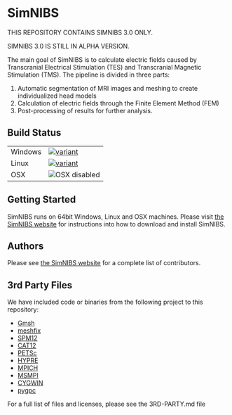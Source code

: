 # SimNIBS

THIS REPOSITORY CONTAINS SIMNIBS 3.0 ONLY.

SIMNIBS 3.0 IS STILL IN ALPHA VERSION.

The main goal of SimNIBS is to calculate electric fields caused by Transcranial Electrical Stimulation (TES) and Transcranial Magnetic Stimulation (TMS).
The pipeline is divided in three parts:
1. Automatic segmentation of MRI images and meshing to create individualized head models
2. Calculation of electric fields through the Finite Element Method (FEM)
3. Post-processing of results for further analysis.

## Build Status
<table>
  <tr>
  <td>Windows</td>
    <td>
    <a href="https://dev.azure.com/simnibs/simnibs/_build/latest?definitionId=771&branchName=test_release">
      <img src="https://dev.azure.com/simnibs/simnibs/_apis/build/status/Tests%20Windows?branchName=test_release" alt="variant">
    </a>
    </td>
  </tr>
  <tr>
  <td>Linux</td>
    <td>
    <a href="https://dev.azure.com/simnibs/simnibs/_build/latest?definitionId=771&branchName=test_release">
      <img src="https://dev.azure.com/simnibs/simnibs/_apis/build/status/Tests%20Linux?branchName=test_release" alt="variant">
      </a>
    </td>
  </tr>
  <td>OSX</td>
    <td>
    <img src="https://img.shields.io/badge/OSX-disabled-lightgrey.svg" alt="OSX disabled">
    </td>
  </tr>
</table>


## Getting Started
 
SimNIBS runs on 64bit Windows, Linux and OSX machines.
Please visit [the SimNIBS website](www.simnibs.org) for instructions into how to download and install SimNIBS.


## Authors
Please see [the SimNIBS website](www.simnibs.org) for a complete list of contributors.

## 3rd Party Files
We have included code or binaries from the following project to this repository:
* [Gmsh](www.gmsh.info)
* [meshfix](https://github.com/MarcoAttene/MeshFix-V2.1)
* [SPM12](https://www.fil.ion.ucl.ac.uk/spm/software/spm12/)
* [CAT12](http://www.neuro.uni-jena.de/cat/)
* [PETSc](https://www.mcs.anl.gov/petsc/)
* [HYPRE](https://www.mcs.anl.gov/petsc://computation.llnl.gov/projects/hypre-scalable-linear-solvers-multigrid-methods)
* [MPICH](https://www.mpich.org/)
* [MSMPI](https://github.com/Microsoft/Microsoft-MPI)
* [CYGWIN](https://www.cygwin.com/)
* [pygpc](https://github.com/konstantinweise/pygpc)

For a full list of files and licenses, please see the 3RD-PARTY.md file

